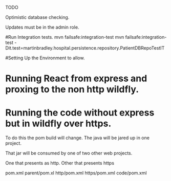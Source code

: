 TODO

Optimistic database checking.

Updates must be in the admin role.


#Run Integration tests.
mvn failsafe:integration-test
mvn failsafe:integration-test -Dit.test=martinbradley.hospital.persistence.repository.PatientDBRepoTestIT





#Setting Up the Environment to allow.
# Running React from express and proxing to the non http wildfly.
# Running the code without express but in wildfly over https.


To do this the pom build will change.
The java will be jared up in one project.

That jar will be consumed by one of two other web projects.

One that presents as http.
Other that presents https


pom.xml
parent/pom.xl
http/pom.xml
https/pom.xml
code/pom.xml

